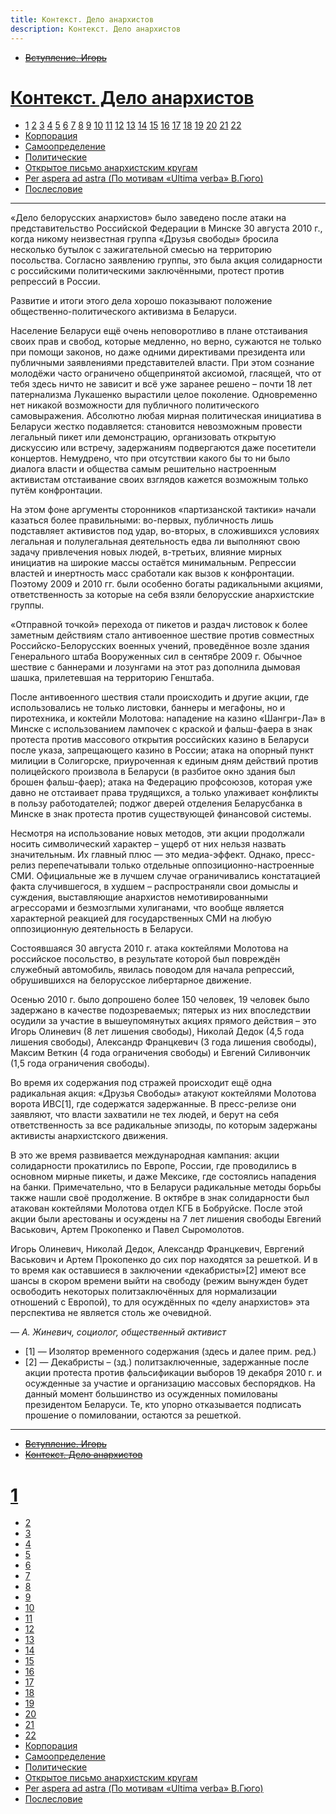 ```yaml
---
title: Контекст. Дело анархистов
description: Контекст. Дело анархистов
---
```


- ~~[Вступление. Игорь](./1.md)~~
# [Контекст. Дело анархистов](./2.md)
- [1](./3.md)  [2](./4.md)  [3](./5.md)  [4](./6.md)  [5](./7.md)  [6](./8.md)  [7](./9.md)  [8](./10.md)  [9](./11.md)  [10](./12.md)  [11](./13.md)  [12](./14.md)  [13](./15.md)  [14](./16.md)  [15](./17.md)  [16](./18.md)  [17](./19.md)  [18](./20.md)  [19](./21.md)  [20](./22.md)  [21](./23.md)  [22](./24.md)
- [Корпорация](./25.md)
- [Самоопределение](./26.md)
- [Политические](./27.md)
- [Открытое письмо анархистским кругам](./28.md)
- [Per aspera ad astra (По мотивам «Ultima verba» В.Гюго)](./29.md)
- [Послесловие](./30.md)

---

«Дело белорусских анархистов» было заведено после атаки на представительство Российской Федерации в Минске 30 августа 2010 г., когда никому неизвестная группа «Друзья свободы» бросила несколько бутылок с зажигательной смесью на территорию посольства. Согласно заявлению группы, это была акция солидарности с российскими политическими заключёнными, протест против репрессий в России.

Развитие и итоги этого дела хорошо показывают положение общественно-политического активизма в Беларуси.

Население Беларуси ещё очень неповоротливо в плане отстаивания своих прав и свобод, которые медленно, но верно, сужаются не только при помощи законов, но даже одними директивами президента или публичными заявлениями представителей власти. При этом сознание молодёжи часто ограничено общепринятой аксиомой, гласящей, что от тебя здесь ничто не зависит и всё уже заранее решено – почти 18 лет патернализма Лукашенко вырастили целое поколение. Одновременно нет никакой возможности для публичного политического самовыражения. Абсолютно любая мирная политическая инициатива в Беларуси жестко подавляется: становится невозможным провести легальный пикет или демонстрацию, организовать открытую дискуссию или встречу, задержаниям подвергаются даже посетители концертов. Немудрено, что при отсутствии какого бы то ни было диалога власти и общества самым решительно настроенным активистам отстаивание своих взглядов кажется возможным только путём конфронтации.

На этом фоне аргументы сторонников «партизанской тактики» начали казаться более правильными: во-первых, публичность лишь подставляет активистов под удар, во-вторых, в сложившихся условиях легальная и полулегальная деятельность едва ли выполняют свою задачу привлечения новых людей, в-третьих, влияние мирных инициатив на широкие массы остаётся минимальным. Репрессии властей и инертность масс сработали как вызов к конфронтации. Поэтому 2009 и 2010 гг. были особенно богаты радикальными акциями, ответственность за которые на себя взяли белорусские анархистские группы.

«Отправной точкой» перехода от пикетов и раздач листовок к более заметным действиям стало антивоенное шествие против совместных Российско-Белорусских военных учений, проведённое возле здания Генерального штаба Вооруженных сил в сентябре 2009 г. Обычное шествие с баннерами и лозунгами на этот раз дополнила дымовая шашка, прилетевшая на территорию Генштаба.

После антивоенного шествия стали происходить и другие акции, где использовались не только листовки, баннеры и мегафоны, но и пиротехника, и коктейли Молотова: нападение на казино «Шангри-Ла» в Минске с использованием лампочек с краской и фальш-фаера в знак протеста против массового открытия российских казино в Беларуси после указа, запрещающего казино в России; атака на опорный пункт милиции в Солигорске, приуроченная к единым дням действий против полицейского произвола в Беларуси (в разбитое окно здания был брошен фальш-фаер); атака на Федерацию профсоюзов, которая уже давно не отстаивает права трудящихся, а только улаживает конфликты в пользу работодателей; поджог дверей отделения Беларусбанка в Минске в знак протеста против существующей финансовой системы.

Несмотря на использование новых методов, эти акции продолжали носить символический характер – ущерб от них нельзя назвать значительным. Их главный плюс — это медиа-эффект. Однако, пресс-релиз перепечатывали только отдельные оппозиционно-настроенные СМИ. Официальные же в лучшем случае ограничивались констатацией факта случившегося, в худшем – распространяли свои домыслы и суждения, выставляющие анархистов немотивированными агрессорами и безмозглыми хулиганами, что вообще является характерной реакцией для государственных СМИ на любую оппозиционную деятельность в Беларуси.

Состоявшаяся 30 августа 2010 г. атака коктейлями Молотова на российское посольство, в результате которой был повреждён служебный автомобиль, явилась поводом для начала репрессий, обрушившихся на белорусское либертарное движение.

Осенью 2010 г. было допрошено более 150 человек, 19 человек было задержано в качестве подозреваемых; пятерых из них впоследствии осудили за участие в вышеупомянутых акциях прямого действия – это Игорь Олиневич (8 лет лишения свободы), Николай Дедок (4,5 года лишения свободы), Александр Францкевич (3 года лишения свободы), Максим Веткин (4 года ограничения свободы) и Евгений Силивончик (1,5 года ограничения свободы).

Во время их содержания под стражей происходит ещё одна радикальная акция: «Друзья Свободы» атакуют коктейлями Молотова ворота ИВС[1], где содержатся задержанные. В пресс-релизе они заявляют, что власти захватили не тех людей, и берут на себя ответственность за все радикальные эпизоды, по которым задержаны активисты анархистского движения.

В это же время развивается международная кампания: акции солидарности прокатились по Европе, России, где проводились в основном мирные пикеты, и даже Мексике, где состоялись нападения на банки. Примечательно, что в Беларуси радикальные методы борьбы также нашли своё продолжение. В октябре в знак солидарности был атакован коктейлями Молотова отдел КГБ в Бобруйске. После этой акции были арестованы и осуждены на 7 лет лишения свободы Евгений Васькович, Артем Прокопенко и Павел Сыромолотов.

Игорь Олиневич, Николай Дедок, Александр Францкевич, Евргений Васькович и Артем Прокопенко до сих пор находятся за решеткой. И в то время как оставшиеся в заключении «декабристы»[2] имеют все шансы в скором времени выйти на свободу (режим вынужден будет освободить некоторых политзаключённых для нормализации отношений с Европой), то для осуждённых по «делу анархистов» эта перспектива не является столь же очевидной.

— *А. Жиневич, социолог, общественный активист*


- [1] — Изолятор временного содержания (здесь и далее прим. ред.)
- [2] — Декабристы – (зд.) политзаключенные, задержанные после акции протеста против фальсификации выборов 19 декабря 2010 г. и осужденные за участие и организацию массовых беспорядков. На данный момент большинство из осужденных помилованы президентом Беларуси. Те, кто упорно отказывается подписать прошение о помиловании, остаются за решеткой.

---

- ~~[Вступление. Игорь](./1.md)~~
- ~~[Контекст. Дело анархистов](./2.md)~~
# [1](./3.md)
- [2](./4.md)
- [3](./5.md)
- [4](./6.md)
- [5](./7.md)
- [6](./8.md)
- [7](./9.md)
- [8](./10.md)
- [9](./11.md)
- [10](./12.md)
- [11](./13.md)
- [12](./14.md)
- [13](./15.md)
- [14](./16.md)
- [15](./17.md)
- [16](./18.md)
- [17](./19.md)
- [18](./20.md)
- [19](./21.md)
- [20](./22.md)
- [21](./23.md)
- [22](./24.md)
- [Корпорация](./25.md)
- [Самоопределение](./26.md)
- [Политические](./27.md)
- [Открытое письмо анархистским кругам](./28.md)
- [Per aspera ad astra (По мотивам «Ultima verba» В.Гюго)](./29.md)
- [Послесловие](./30.md)
